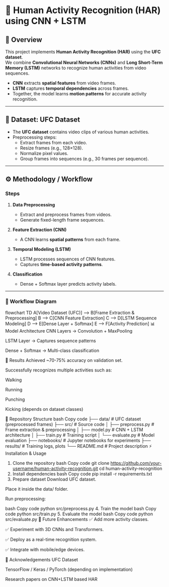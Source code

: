 # 🧠 Human Activity Recognition (HAR) using CNN + LSTM

## 📌 Overview
This project implements **Human Activity Recognition (HAR)** using the **UFC dataset**.  
We combine **Convolutional Neural Networks (CNNs)** and **Long Short-Term Memory (LSTM)** networks to recognize human activities from video sequences.

- **CNN** extracts **spatial features** from video frames.
- **LSTM** captures **temporal dependencies** across frames.
- Together, the model learns **motion patterns** for accurate activity recognition.

---

## 📂 Dataset: UFC Dataset
- The **UFC dataset** contains video clips of various human activities.
- Preprocessing steps:
  - Extract frames from each video.
  - Resize frames (e.g., 128×128).
  - Normalize pixel values.
  - Group frames into sequences (e.g., 30 frames per sequence).

---

## ⚙️ Methodology / Workflow

### Steps
1. **Data Preprocessing**
   - Extract and preprocess frames from videos.
   - Generate fixed-length frame sequences.

2. **Feature Extraction (CNN)**
   - A CNN learns **spatial patterns** from each frame.

3. **Temporal Modeling (LSTM)**
   - LSTM processes sequences of CNN features.
   - Captures **time-based activity patterns**.

4. **Classification**
   - Dense + Softmax layer predicts activity labels.

---

### 🔄 Workflow Diagram

flowchart TD
    A[Video Dataset (UFC)] --> B[Frame Extraction & Preprocessing]
    B --> C[CNN Feature Extraction]
    C --> D[LSTM Sequence Modeling]
    D --> E[Dense Layer + Softmax]
    E --> F[Activity Prediction]
📊 Model Architecture
CNN Layers → Convolution + MaxPooling

LSTM Layer → Captures sequence patterns

Dense + Softmax → Multi-class classification

🚀 Results
Achieved ~70-75% accuracy on validation set.

Successfully recognizes multiple activities such as:

Walking

Running

Punching

Kicking
(depends on dataset classes)

📁 Repository Structure
bash
Copy code
├── data/               # UFC dataset (preprocessed frames)
├── src/                # Source code
│   ├── preprocess.py   # Frame extraction & preprocessing
│   ├── model.py        # CNN + LSTM architecture
│   ├── train.py        # Training script
│   └── evaluate.py     # Model evaluation
├── notebooks/          # Jupyter notebooks for experiments
├── results/            # Training logs, plots
└── README.md           # Project description
⚡ Installation & Usage
1. Clone the repository
bash
Copy code
git clone https://github.com/your-username/human-activity-recognition.git
cd human-activity-recognition
2. Install dependencies
bash
Copy code
pip install -r requirements.txt
3. Prepare dataset
Download UFC dataset.

Place it inside the data/ folder.

Run preprocessing:

bash
Copy code
python src/preprocess.py
4. Train the model
bash
Copy code
python src/train.py
5. Evaluate the model
bash
Copy code
python src/evaluate.py
🔮 Future Enhancements
✅ Add more activity classes.

✅ Experiment with 3D CNNs and Transformers.

✅ Deploy as a real-time recognition system.

✅ Integrate with mobile/edge devices.

🙌 Acknowledgements
UFC Dataset

TensorFlow / Keras / PyTorch (depending on implementation)

Research papers on CNN+LSTM based HAR
